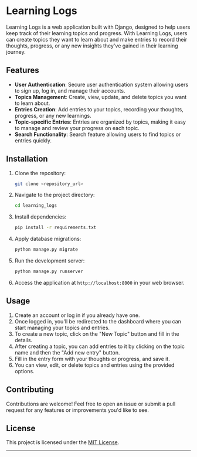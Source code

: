 # Learning Logs

Learning Logs is a web application built with Django, designed to help users keep track of their learning topics and progress. With Learning Logs, users can create topics they want to learn about and make entries to record their thoughts, progress, or any new insights they've gained in their learning journey.

## Features

- **User Authentication**: Secure user authentication system allowing users to sign up, log in, and manage their accounts.
- **Topics Management**: Create, view, update, and delete topics you want to learn about.
- **Entries Creation**: Add entries to your topics, recording your thoughts, progress, or any new learnings.
- **Topic-specific Entries**: Entries are organized by topics, making it easy to manage and review your progress on each topic.
- **Search Functionality**: Search feature allowing users to find topics or entries quickly.

## Installation

1. Clone the repository:

    ```bash
    git clone <repository_url>
    ```

2. Navigate to the project directory:

    ```bash
    cd learning_logs
    ```

3. Install dependencies:

    ```bash
    pip install -r requirements.txt
    ```

4. Apply database migrations:

    ```bash
    python manage.py migrate
    ```

5. Run the development server:

    ```bash
    python manage.py runserver
    ```

6. Access the application at `http://localhost:8000` in your web browser.

## Usage

1. Create an account or log in if you already have one.
2. Once logged in, you'll be redirected to the dashboard where you can start managing your topics and entries.
3. To create a new topic, click on the "New Topic" button and fill in the details.
4. After creating a topic, you can add entries to it by clicking on the topic name and then the "Add new entry" button.
5. Fill in the entry form with your thoughts or progress, and save it.
6. You can view, edit, or delete topics and entries using the provided options.

## Contributing

Contributions are welcome! Feel free to open an issue or submit a pull request for any features or improvements you'd like to see.

## License

This project is licensed under the [MIT License](LICENSE).

---
